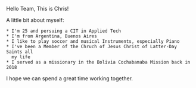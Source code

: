 Hello Team, This is Chris!

A little bit about myself:

    * I'm 25 and persuing a CIT in Applied Tech
    * I'm from Argentina, Buenos Aires
    * I like to play soccer and musical Instruments, especially Piano
    * I've been a Member of the Chruch of Jesus Christ of Latter-Day Saints all
      my life
    * I served as a missionary in the Bolivia Cochabamaba Mission back in 2018

I hope we can spend a great time working together.

